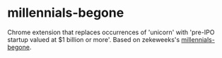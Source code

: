 millennials-begone
=============

Chrome extension that replaces occurrences of 'unicorn' with 'pre-IPO startup valued at $1 billion or more'.
Based on zekeweeks's [millennials-begone](https://github.com/zekeweeks/millennials-begone).